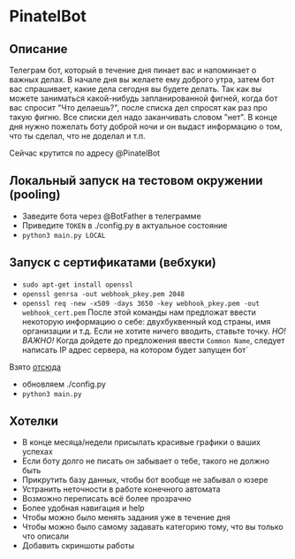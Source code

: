 # PinatelBot
## Описание
Телеграм бот, который в течение дня пинает вас и напоминает о важных делах. В начале дня вы желаете ему доброго утра, затем бот вас спрашивает, какие дела сегодня вы будете делать. Так как вы можете заниматься какой-нибудь запланированной фигней, когда бот вас спросит "Что делаешь?", после списка дел спросят как раз про такую фигню. Все списки дел надо заканчивать словом "нет". В конце дня нужно пожелать боту доброй ночи и он выдаст информацию о том, что ты сделал, что не доделал и т.п.

Сейчас крутится по адресу @PinatelBot
 
## Локальный запуск на тестовом окружении (pooling)
- Заведите бота через @BotFather в телеграмме
- Приведите `TOKEN` в ./config.py в актуальное состояние
- `python3 main.py LOCAL`

## Запуск с сертификатами (вебхуки)
- `sudo apt-get install openssl`
- `openssl genrsa -out webhook_pkey.pem 2048`
- `openssl req -new -x509 -days 3650 -key webhook_pkey.pem -out webhook_cert.pem`
После этой команды нам предложат ввести некоторую информацию о себе: 
двухбуквенный код страны, имя организации и т.д. Если не хотите ничего вводить, ставьте точку. 
*НО! ВАЖНО!* Когда дойдете до предложения ввести `Common Name`, следует написать 
IP адрес сервера, на котором будет запущен бот`

Взято [отсюда](https://groosha.gitbooks.io/telegram-bot-lessons/chapter4.html)
- обновляем ./config.py
- `python3 main.py`

## Хотелки
- В конце месяца/недели присылать красивые графики о ваших успехах
- Если боту долго не писать он забывает о тебе, такого не должно быть
- Прикрутить базу данных, чтобы бот вообще не забывал о юзере
- Устранить неточности в работе конечного автомата
- Возможно переписать всё более прозрачно
- Более удобная навигация и help
- Чтобы можно было менять задания уже в течение дня
- Чтобы можно было самому задавать категорию тому, что вы только что описали
- Добавить скриншоты работы
